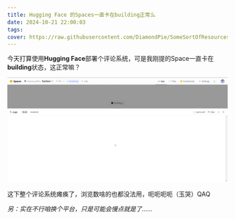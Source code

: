 ```yaml
---
title: Hugging Face 的Spaces一直卡在building正常么
date: 2024-10-21 22:00:03
tags:
cover: https://raw.githubusercontent.com/DiamondPie/SomeSortOfResources/refs/heads/main/blog/covers/20241021_1.png
---
```

今天打算使用**Hugging Face**部署个评论系统，可是我刚提的Space一直卡在**building**状态，这正常嘛？

![building](https://raw.githubusercontent.com/DiamondPie/SomeSortOfResources/refs/heads/main/blog/covers/20241021_1.png)

这下整个评论系统瘫痪了，浏览数啥的也都没法用，呃呃呃呃（玉哭）QAQ

*另：实在不行咱换个平台，只是可能会慢点就是了……*